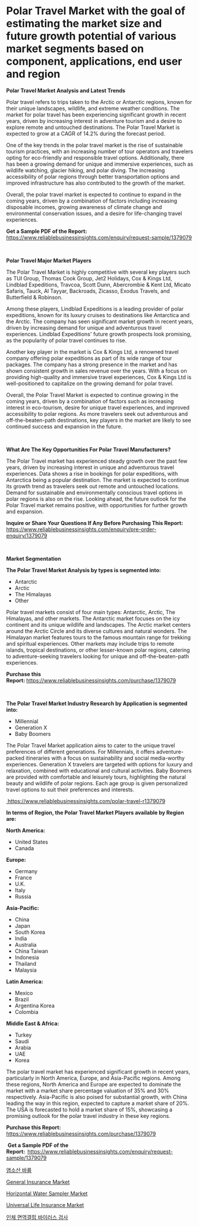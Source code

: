 <p><h1>Polar Travel Market with the goal of estimating the market size and future growth potential of various market segments based on component, applications, end user and region</h1></p><p><strong>Polar Travel Market Analysis and Latest Trends</strong></p>
<p><p>Polar travel refers to trips taken to the Arctic or Antarctic regions, known for their unique landscapes, wildlife, and extreme weather conditions. The market for polar travel has been experiencing significant growth in recent years, driven by increasing interest in adventure tourism and a desire to explore remote and untouched destinations. The Polar Travel Market is expected to grow at a CAGR of 14.2% during the forecast period.</p><p>One of the key trends in the polar travel market is the rise of sustainable tourism practices, with an increasing number of tour operators and travelers opting for eco-friendly and responsible travel options. Additionally, there has been a growing demand for unique and immersive experiences, such as wildlife watching, glacier hiking, and polar diving. The increasing accessibility of polar regions through better transportation options and improved infrastructure has also contributed to the growth of the market.</p><p>Overall, the polar travel market is expected to continue to expand in the coming years, driven by a combination of factors including increasing disposable incomes, growing awareness of climate change and environmental conservation issues, and a desire for life-changing travel experiences.</p></p>
<p><strong>Get a Sample PDF of the Report:&nbsp;</strong> <a href="https://www.reliablebusinessinsights.com/enquiry/request-sample/1379079">https://www.reliablebusinessinsights.com/enquiry/request-sample/1379079</a></p>
<p>&nbsp;</p>
<p><strong>Polar Travel Major Market Players</strong></p>
<p><p>The Polar Travel Market is highly competitive with several key players such as TUI Group, Thomas Cook Group, Jet2 Holidays, Cox & Kings Ltd, Lindblad Expeditions, Travcoa, Scott Dunn, Abercrombie & Kent Ltd, Micato Safaris, Tauck, Al Tayyar, Backroads, Zicasso, Exodus Travels, and Butterfield & Robinson.</p><p>Among these players, Lindblad Expeditions is a leading provider of polar expeditions, known for its luxury cruises to destinations like Antarctica and the Arctic. The company has seen significant market growth in recent years, driven by increasing demand for unique and adventurous travel experiences. Lindblad Expeditions' future growth prospects look promising, as the popularity of polar travel continues to rise.</p><p>Another key player in the market is Cox & Kings Ltd, a renowned travel company offering polar expeditions as part of its wide range of tour packages. The company has a strong presence in the market and has shown consistent growth in sales revenue over the years. With a focus on providing high-quality and immersive travel experiences, Cox & Kings Ltd is well-positioned to capitalize on the growing demand for polar travel.</p><p>Overall, the Polar Travel Market is expected to continue growing in the coming years, driven by a combination of factors such as increasing interest in eco-tourism, desire for unique travel experiences, and improved accessibility to polar regions. As more travelers seek out adventurous and off-the-beaten-path destinations, key players in the market are likely to see continued success and expansion in the future.</p></p>
<p>&nbsp;</p>
<p><strong>What Are The Key Opportunities For Polar Travel Manufacturers?</strong></p>
<p><p>The Polar Travel market has experienced steady growth over the past few years, driven by increasing interest in unique and adventurous travel experiences. Data shows a rise in bookings for polar expeditions, with Antarctica being a popular destination. The market is expected to continue its growth trend as travelers seek out remote and untouched locations. Demand for sustainable and environmentally conscious travel options in polar regions is also on the rise. Looking ahead, the future outlook for the Polar Travel market remains positive, with opportunities for further growth and expansion.</p></p>
<p><strong>Inquire or Share Your Questions If Any Before Purchasing This Report:</strong> <a href="https://www.reliablebusinessinsights.com/enquiry/pre-order-enquiry/1379079">https://www.reliablebusinessinsights.com/enquiry/pre-order-enquiry/1379079</a></p>
<p>&nbsp;</p>
<p><strong>Market Segmentation</strong></p>
<p><strong>The Polar Travel Market Analysis by types is segmented into:</strong></p>
<p><ul><li>Antarctic</li><li>Arctic</li><li>The Himalayas</li><li>Other</li></ul></p>
<p><p>Polar travel markets consist of four main types: Antarctic, Arctic, The Himalayas, and other markets. The Antarctic market focuses on the icy continent and its unique wildlife and landscapes. The Arctic market centers around the Arctic Circle and its diverse cultures and natural wonders. The Himalayan market features tours to the famous mountain range for trekking and spiritual experiences. Other markets may include trips to remote islands, tropical destinations, or other lesser-known polar regions, catering to adventure-seeking travelers looking for unique and off-the-beaten-path experiences.</p></p>
<p><strong>Purchase this Report:&nbsp;</strong><a href="https://www.reliablebusinessinsights.com/purchase/1379079">https://www.reliablebusinessinsights.com/purchase/1379079</a></p>
<p>&nbsp;</p>
<p><strong>The Polar Travel Market Industry Research by Application is segmented into:</strong></p>
<p><ul><li>Millennial</li><li>Generation X</li><li>Baby Boomers</li></ul></p>
<p><p>The Polar Travel Market application aims to cater to the unique travel preferences of different generations. For Millennials, it offers adventure-packed itineraries with a focus on sustainability and social media-worthy experiences. Generation X travelers are targeted with options for luxury and relaxation, combined with educational and cultural activities. Baby Boomers are provided with comfortable and leisurely tours, highlighting the natural beauty and wildlife of polar regions. Each age group is given personalized travel options to suit their preferences and interests.</p></p>
<p><a href="https://www.reliablebusinessinsights.com/polar-travel-r1379079">&nbsp;https://www.reliablebusinessinsights.com/polar-travel-r1379079</a></p>
<p><strong>In terms of Region, the Polar Travel Market Players available by Region are:</strong></p>
<p>
    <p> <strong> North America: </strong>
        <ul>
            <li>United States</li>
            <li>Canada</li>
        </ul>
        </p> 
    <p> <strong> Europe: </strong>
        <ul>
            <li>Germany</li>
            <li>France</li>
            <li>U.K.</li>
            <li>Italy</li>
            <li>Russia</li>
        </ul>
        </p> 
    <p> <strong> Asia-Pacific: </strong>
        <ul>
            <li>China</li>
            <li>Japan</li>
            <li>South Korea</li>
            <li>India</li>
            <li>Australia</li>
            <li>China Taiwan</li>
            <li>Indonesia</li>
            <li>Thailand</li>
            <li>Malaysia</li>
        </ul>
        </p> 
    <p> <strong> Latin America: </strong>
        <ul>
            <li>Mexico</li>
            <li>Brazil</li>
            <li>Argentina Korea</li>
            <li>Colombia</li>
        </ul>
        </p> 
    <p> <strong> Middle East & Africa: </strong>
        <ul>
            <li>Turkey</li>
            <li>Saudi</li>
            <li>Arabia</li>
            <li>UAE</li>
            <li>Korea</li>
        </ul>
    </p>
    </p>
<p><p>The polar travel market has experienced significant growth in recent years, particularly in North America, Europe, and Asia-Pacific regions. Among these regions, North America and Europe are expected to dominate the market with a market share percentage valuation of 35% and 30% respectively. Asia-Pacific is also poised for substantial growth, with China leading the way in this region, expected to capture a market share of 20%. The USA is forecasted to hold a market share of 15%, showcasing a promising outlook for the polar travel industry in these key regions.</p></p>
<p><strong>Purchase this Report: </strong><a href="https://www.reliablebusinessinsights.com/purchase/1379079">https://www.reliablebusinessinsights.com/purchase/1379079</a></p>
<p>&nbsp;<strong>Get a Sample PDF of the Report:&nbsp;&nbsp;</strong><a href="https://www.reliablebusinessinsights.com/enquiry/request-sample/1379079">https://www.reliablebusinessinsights.com/enquiry/request-sample/1379079</a></p>
<p><strong></strong></p>
<p><p><a href="https://medium.com/@sskccayi85/%EA%B8%80%EB%A1%9C%EB%B2%8C-%EB%B0%94%EB%A5%A8-%EC%97%BC%ED%99%94%EB%AC%BC-%EC%8B%9C%EC%9E%A5-%EC%A0%9C%ED%92%88-%EC%9C%A0%ED%98%95-%EB%AC%B4%EC%83%89-%EA%B2%B0%EC%A0%95-%EB%B0%B1%EC%83%89-%EB%B6%84%EB%A7%90-%EC%B5%9C%EC%A2%85-%EC%82%AC%EC%9A%A9%EC%9E%90-%EB%B0%8F-%EC%A7%80%EC%97%AD%EC%97%90-%EC%B4%88%EC%A0%90%EC%9D%84-%EB%A7%9E%EC%B6%98-%EB%B6%84%EC%84%9D-%EB%B0%8F-%EC%98%88%EC%B8%A1-2024-2031-b88ca51dce31">염소산 바륨</a></p><p><a href="https://github.com/zzflqewx24/Market-Research-Report-List-1/blob/main/general-insurance-market.md">General Insurance Market</a></p><p><a href="https://medium.com/@samleffler/horizontal-water-sampler-market-outlook-complete-industry-analysis-2024-to-2031-dab97ba08389">Horizontal Water Sampler Market</a></p><p><a href="https://github.com/FrankHernanXXfnf/Market-Research-Report-List-1/blob/main/universal-life-insurance-market.md">Universal Life Insurance Market</a></p><p><a href="https://github.com/CliftonFisher9067/Market-Research-Report-List-3/blob/main/221586085500.md">인체 면역결핍 바이러스 검사</a></p></p>